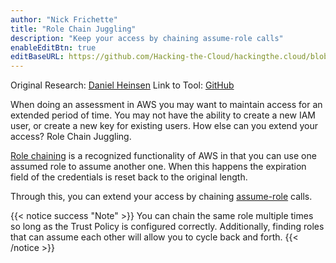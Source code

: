 ```yaml
---
author: "Nick Frichette"
title: "Role Chain Juggling"
description: "Keep your access by chaining assume-role calls"
enableEditBtn: true
editBaseURL: https://github.com/Hacking-the-Cloud/hackingthe.cloud/blob/master/content
---
```

Original Research: [Daniel Heinsen](https://twitter.com/hotnops)
Link to Tool: [GitHub](https://github.com/hotnops/AWSRoleJuggler/)

When doing an assessment in AWS you may want to maintain access for an extended period of time. You may not have the ability to create a new IAM user, or create a new key for existing users. How else can you extend your access? Role Chain Juggling.

[Role chaining](https://docs.aws.amazon.com/IAM/latest/UserGuide/id_roles_terms-and-concepts.html#Role%20chaining) is a recognized functionality of AWS in that you can use one assumed role to assume another one. When this happens the expiration field of the credentials is reset back to the original length. 

Through this, you can extend your access by chaining [assume-role](https://awscli.amazonaws.com/v2/documentation/api/latest/reference/sts/assume-role.html) calls.

{{< notice success "Note" >}}
You can chain the same role multiple times so long as the Trust Policy is configured correctly. Additionally, finding roles that can assume each other will allow you to cycle back and forth.
{{< /notice >}}